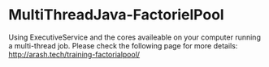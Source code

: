 # MultiThreadJava-FactorielPool
Using ExecutiveService and the cores availeable on your computer running a multi-thread job.
Please check the following page for more details:
http://arash.tech/training-factorialpool/
